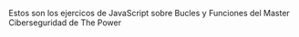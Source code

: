 Estos son los ejercicos de JavaScript sobre Bucles y Funciones del Master Ciberseguridad de The Power
